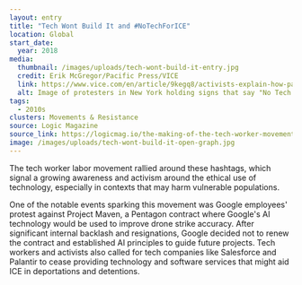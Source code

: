 ```yaml
---
layout: entry
title: "Tech Wont Build It and #NoTechForICE"
location: Global
start_date:
  year: 2018
media:
  thumbnail: /images/uploads/tech-wont-build-it-entry.jpg
  credit: Erik McGregor/Pacific Press/VICE
  link: https://www.vice.com/en/article/9kegq8/activists-explain-how-palantirs-tech-is-used-in-ice-raids
  alt: Image of protesters in New York holding signs that say "No Tech for ICE."
tags:
  - 2010s
clusters: Movements & Resistance
source: Logic Magazine
source_link: https://logicmag.io/the-making-of-the-tech-worker-movement/full-text/
image: /images/uploads/tech-wont-build-it-open-graph.jpg
---
```

The tech worker labor movement rallied around these hashtags, which signal a growing awareness and activism around the ethical use of technology, especially in contexts that may harm vulnerable populations. 

One of the notable events sparking this movement was Google employees' protest against Project Maven, a Pentagon contract where Google's AI technology would be used to improve drone strike accuracy. After significant internal backlash and resignations, Google decided not to renew the contract and established AI principles to guide future projects. Tech workers and activists also called for tech companies like Salesforce and Palantir to cease providing technology and software services that might aid ICE in deportations and detentions.